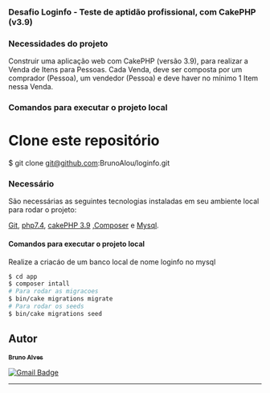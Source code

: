 ### Desafio Loginfo - Teste de aptidão profissional, com CakePHP (v3.9)
### Necessidades do projeto
Construir uma aplicação web com CakePHP (versão 3.9), para realizar a Venda
de Itens para Pessoas. Cada Venda, deve ser composta por um comprador (Pessoa), um
vendedor (Pessoa) e deve haver no mínimo 1 Item nessa Venda.

### Comandos para executar o projeto local
# Clone este repositório
$ git clone git@github.com:BrunoAlou/loginfo.git



### Necessário

São necessárias as seguintes tecnologias instaladas em seu ambiente local para rodar o projeto:

[Git](https://git-scm.com), [php7.4](https://www.php.net/downloads.php), [cakePHP 3.9](https://cakephp.org/) ,[Composer](https://getcomposer.org/) e [Mysql](https://www.mysql.com/).

#### Comandos para executar o projeto local
Realize a criacáo de um banco local de nome loginfo no mysql
```bash
$ cd app
$ composer intall
# Para rodar as migracoes
$ bin/cake migrations migrate
# Para rodar os seeds
$ bin/cake migrations seed

```

## Autor

<a href="https://www.linkedin.com/in/brunoalou/" target=”_blank”>
 <sub><b>Bruno Alves</b></sub></a> <a href="https://www.linkedin.com/in/brunoalou/" title="LinkedIn"></a>
 <br />
 
[![Gmail Badge](https://img.shields.io/badge/-bruunieng@gmail.com-c14438?style=flat-square&logo=Gmail&logoColor=white&link=mailto:bruunieng@gmail.com)](mailto:bruunieng@gmail.com)

---
